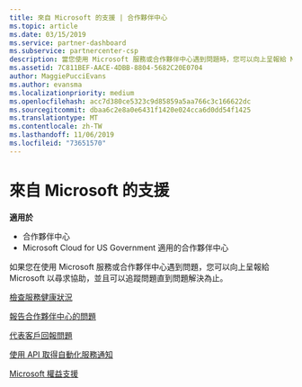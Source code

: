 ```yaml
---
title: 來自 Microsoft 的支援 | 合作夥伴中心
ms.topic: article
ms.date: 03/15/2019
ms.service: partner-dashboard
ms.subservice: partnercenter-csp
description: 當您使用 Microsoft 服務或合作夥伴中心遇到問題時，您可以向上呈報給 Microsoft 以尋求協助，並且可以追蹤問題直到問題解決為止。
ms.assetid: 7C811BEF-AACE-4DBB-8804-5682C20E0704
author: MaggiePucciEvans
ms.author: evansma
ms.localizationpriority: medium
ms.openlocfilehash: acc7d380ce5323c9d85859a5aa766c3c166622dc
ms.sourcegitcommit: dbaa6c2e8a0e6431f1420e024cca6d0dd54f1425
ms.translationtype: MT
ms.contentlocale: zh-TW
ms.lasthandoff: 11/06/2019
ms.locfileid: "73651570"
---
```

# <a name="support-from-microsoft"></a>來自 Microsoft 的支援

**適用於**

-  合作夥伴中心
-  Microsoft Cloud for US Government 適用的合作夥伴中心


如果您在使用 Microsoft 服務或合作夥伴中心遇到問題，您可以向上呈報給 Microsoft 以尋求協助，並且可以追蹤問題直到問題解決為止。

[檢查服務健康狀況](check-service-health.md)

[報告合作夥伴中心的問題](report-problems-with-partner-center.md)

[代表客戶回報問題](report-problems-on-behalf-of-a-customer.md)

[使用 API 取得自動化服務通知](get-automated-service-notifications-with-our-apis.md)

[Microsoft 權益支援](https://partner.microsoft.com/support/contact-support)

 

 



